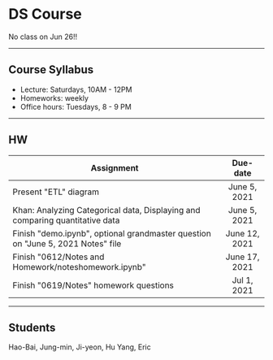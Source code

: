 # DS Course

No class on Jun 26!!

----
## Course Syllabus
- Lecture: Saturdays, 10AM - 12PM
- Homeworks: weekly
- Office hours: Tuesdays, 8 - 9 PM

----
## HW
| Assignment        | Due-date           |
| ------------- |:-------------:|
| Present "ETL" diagram      | June 5, 2021 |
| Khan: Analyzing Categorical data, Displaying and comparing quantitative data | June 5, 2021 |
| Finish "demo.ipynb", optional grandmaster question on "June 5, 2021 Notes" file | June 12, 2021 |
| Finish "0612/Notes and Homework/noteshomework.ipynb" | June 17, 2021 |
| Finish "0619/Notes" homework questions | Jul 1, 2021 |

----
## Students
Hao-Bai, Jung-min, Ji-yeon, Hu Yang, Eric
